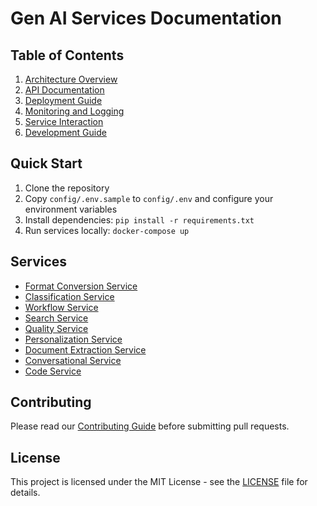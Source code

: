 # Gen AI Services Documentation

## Table of Contents

1. [Architecture Overview](./architecture/README.md)
2. [API Documentation](./api/README.md)
3. [Deployment Guide](./deployment/README.md)
4. [Monitoring and Logging](./monitoring/README.md)
5. [Service Interaction](./interaction/README.md)
6. [Development Guide](./development/README.md)

## Quick Start

1. Clone the repository
2. Copy `config/.env.sample` to `config/.env` and configure your environment variables
3. Install dependencies: `pip install -r requirements.txt`
4. Run services locally: `docker-compose up`

## Services

- [Format Conversion Service](./services/format_conversion_service.md)
- [Classification Service](./services/classification_service.md)
- [Workflow Service](./services/workflow_service.md)
- [Search Service](./services/search_service.md)
- [Quality Service](./services/quality_service.md)
- [Personalization Service](./services/personalization_service.md)
- [Document Extraction Service](./services/document_extraction.md)
- [Conversational Service](./services/conversational_service.md)
- [Code Service](./services/code_service.md)

## Contributing

Please read our [Contributing Guide](./contributing.md) before submitting pull requests.

## License

This project is licensed under the MIT License - see the [LICENSE](../LICENSE) file for details. 